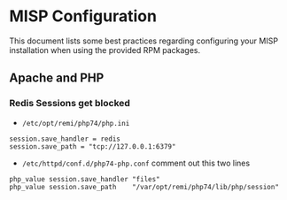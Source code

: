 # MISP Configuration

This document lists some best practices regarding configuring your MISP installation when using the provided RPM packages.

## Apache and PHP
### Redis Sessions get blocked
 * ```/etc/opt/remi/php74/php.ini```
```
session.save_handler = redis
session.save_path = "tcp://127.0.0.1:6379"
```

* ```/etc/httpd/conf.d/php74-php.conf```
comment out this two lines
```
php_value session.save_handler "files"
php_value session.save_path    "/var/opt/remi/php74/lib/php/session"
```
